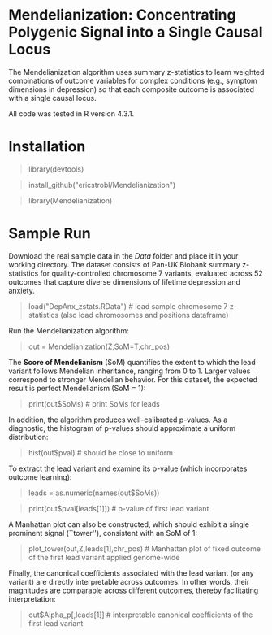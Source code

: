 # Mendelianization: Concentrating Polygenic Signal into a Single Causal Locus

The Mendelianization algorithm uses summary z-statistics to learn weighted combinations of outcome variables for complex conditions (e.g., symptom dimensions in depression) so that each composite outcome is associated with a single causal locus.

All code was tested in R version 4.3.1.

# Installation

> library(devtools)

> install_github("ericstrobl/Mendelianization")

> library(Mendelianization)

# Sample Run

Download the real sample data in the _Data_ folder and place it in your working directory. The dataset consists of Pan-UK Biobank summary z-statistics for quality-controlled chromosome 7 variants, evaluated across 52 outcomes that capture diverse dimensions of lifetime depression and anxiety.

> load("DepAnx_zstats.RData") # load sample chromosome 7 z-statistics (also load chromosomes and positions dataframe)

Run the Mendelianization algorithm:

> out = Mendelianization(Z,SoM=T,chr_pos)

The **Score of Mendelianism** (SoM) quantifies the extent to which the lead variant follows Mendelian inheritance, ranging from 0 to 1. Larger values correspond to stronger Mendelian behavior. For this dataset, the expected result is perfect Mendelianism (SoM = 1):

> print(out$SoMs) # print SoMs for leads

In addition, the algorithm produces well-calibrated p-values. As a diagnostic, the histogram of p-values should approximate a uniform distribution:

> hist(out$pval) # should be close to uniform

To extract the lead variant and examine its p-value (which incorporates outcome learning):

> leads = as.numeric(names(out$SoMs))

> print(out$pval[leads[1]]) # p-value of first lead variant

A Manhattan plot can also be constructed, which should exhibit a single prominent signal (``tower''), consistent with an SoM of 1:

> plot_tower(out,Z,leads[1],chr_pos) # Manhattan plot of fixed outcome of the first lead variant applied genome-wide

Finally, the canonical coefficients associated with the lead variant (or any variant) are directly interpretable across outcomes. In other words, their magnitudes are comparable across different outcomes, thereby facilitating interpretation:

> out$Alpha_p[,leads[1]] # interpretable canonical coefficients of the first lead variant
